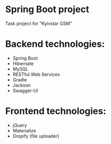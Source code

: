 # <a name="title"></a>Spring Boot project
Task project for "Kyivstar GSM"

# <a name="tools"></a>Backend technologies:
* Spring Boot
* Hibernate
* MySQL
* RESTful Web Services
* Gradle
* Jackson
* Swagger-UI

# <a name="tools"></a>Frontend technologies:
* jQuery
* Materialize
* Dropify (file uploader)